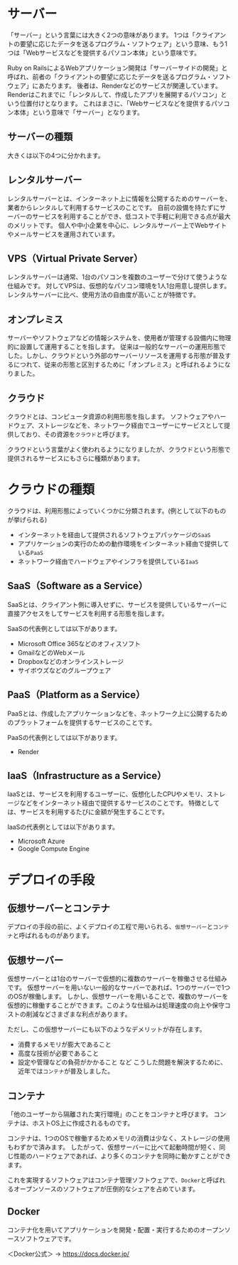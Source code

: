 # サーバー

「サーバー」という言葉には大きく2つの意味があります。
1つは「クライアントの要望に応じたデータを送るプログラム・ソフトウェア」という意味、もう1つは「Webサービスなどを提供するパソコン本体」という意味です。

Ruby on RailsによるWebアプリケーション開発は「サーバーサイドの開発」と呼ばれ、前者の「クライアントの要望に応じたデータを送るプログラム・ソフトウェア」にあたります。
後者は、Renderなどのサービスが関連しています。Renderはこれまでに「レンタルして、作成したアプリを展開するパソコン」という位置付けとなります。
これはまさに、「Webサービスなどを提供するパソコン本体」という意味で「サーバー」となります。

## サーバーの種類

大きくは以下の4つに分かれます。

## レンタルサーバー

レンタルサーバーとは、インターネット上に情報を公開するためのサーバーを、業者からレンタルして利用するサービスのことです。
自前の設備を持たずにサーバーのサービスを利用することができ、低コストで手軽に利用できる点が最大のメリットです。
個人や中小企業を中心に、レンタルサーバー上でWebサイトやメールサービスを運用されています。

## VPS（Virtual Private Server）

レンタルサーバーは通常、1台のパソコンを複数のユーザーで分けて使うような仕組みです。
対してVPSは、仮想的なパソコン環境を1人1台用意し提供します。レンタルサーバーに比べ、使用方法の自由度が高いことが特徴です。

## オンプレミス

サーバーやソフトウェアなどの情報システムを、使用者が管理する設備内に物理的に設置して運用することを指します。
従来は一般的なサーバーの運用形態でした。しかし、クラウドという外部のサーバーリソースを運用する形態が普及するにつれて、従来の形態と区別するために「オンプレミス」と呼ばれるようになりました。

## クラウド

クラウドとは、コンピュータ資源の利用形態を指します。
ソフトウェアやハードウェア、ストレージなどを、ネットワーク経由でユーザーにサービスとして提供しており、その資源を`クラウド`と呼びます。

クラウドという言葉がよく使われるようになりましたが、クラウドという形態で提供されるサービスにもさらに種類があります。

    
# クラウドの種類

クラウドは、利用形態によっていくつかに分類されます。(例として以下のものが挙げられる)
- インターネットを経由して提供されるソフトウェアパッケージの`SaaS`
- アプリケーションの実行のための動作環境をインターネット経由で提供している`PaaS`
- ネットワーク経由でハードウェアやインフラを提供している`IaaS`

## SaaS（Software as a Service）

SaaSとは、クライアント側に導入せずに、サービスを提供しているサーバーに直接アクセスをしてサービスを利用する形態を指します。

SaaSの代表例としては以下があります。

- Microsoft Office 365などのオフィスソフト
- GmailなどのWebメール
- Dropboxなどのオンラインストレージ
- サイボウズなどのグループウェア

## PaaS（Platform as a Service）

PaaSとは、作成したアプリケーションなどを、ネットワーク上に公開するためのプラットフォームを提供するサービスのことです。

PaaSの代表例としては以下があります。

- Render

## IaaS（Infrastructure as a Service）

IaaSとは、サービスを利用するユーザーに、仮想化したCPUやメモリ、ストレージなどをインターネット経由で提供するサービスのことです。
特徴としては、サービスを利用するたびに金額が発生することです。

IaaSの代表例としては以下があります。

- Microsoft Azure
- Google Compute Engine


# デプロイの手段

## 仮想サーバーとコンテナ

デプロイの手段の前に、よくデプロイの工程で用いられる、`仮想サーバー`と`コンテナ`と呼ばれるものがあります。

## 仮想サーバー

仮想サーバーとは1台のサーバーで仮想的に複数のサーバーを稼働させる仕組みです。
仮想サーバーを用いない一般的なサーバーであれば、1つのサーバーで1つのOSが稼働します。
しかし、仮想サーバーを用いることで、複数のサーバーを仮想的に稼働することができます。このような仕組みは処理速度の向上や保守コストの削減などさまざまな利点があります。

ただし、この仮想サーバーにも以下のようなデメリットが存在します。

- 消費するメモリが膨大であること
- 高度な技術が必要であること
- 設定や管理などの負荷がかかること など
こうした問題を解決するために、近年では`コンテナ`が普及しました。

## コンテナ

「他のユーザーから隔離された実行環境」のことをコンテナと呼びます。
コンテナは、ホストOS上に作成されるものです。

コンテナは、1つのOSで稼働するためメモリの消費は少なく、ストレージの使用もわずかで済みます。
したがって、仮想サーバーに比べて起動時間が短く、同じ性能のハードウェアであれば、より多くのコンテナを同時に動かすことができます。

これを実現するソフトウェアはコンテナ管理ソフトウェアで、`Docker`と呼ばれるオープンソースのソフトウェアが圧倒的なシェアを占めています。

## Docker

コンテナ化を用いてアプリケーションを開発・配置・実行するためのオープンソースソフトウェアです。

＜Docker公式＞ → https://docs.docker.jp/

